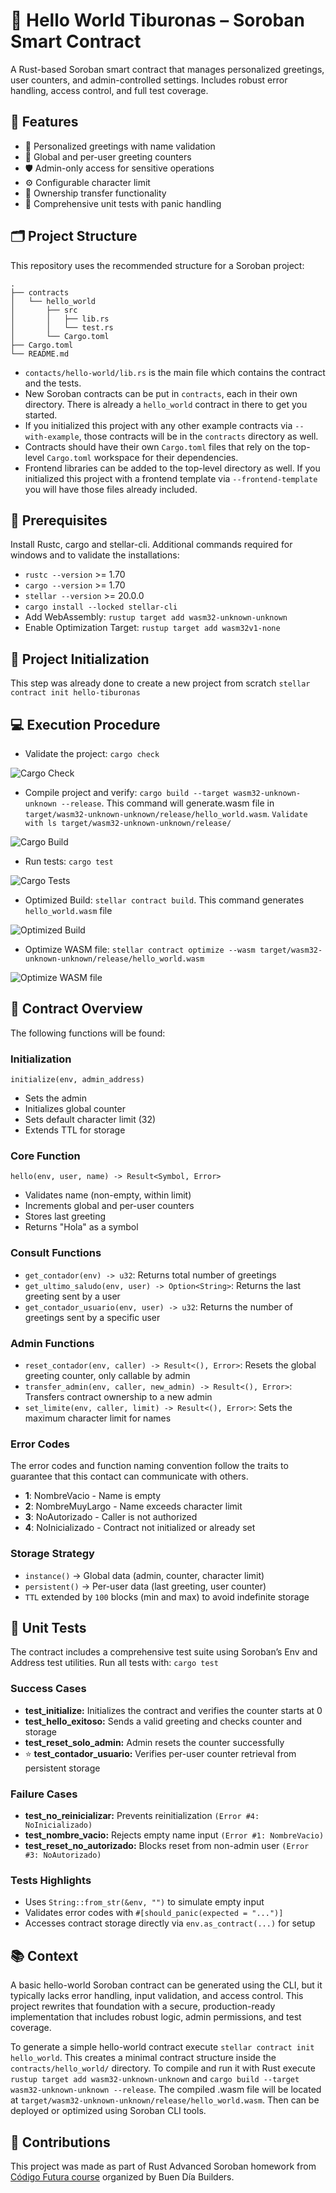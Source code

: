 # 🐋 Hello World Tiburonas – Soroban Smart Contract

A Rust-based Soroban smart contract that manages personalized greetings, user counters, and admin-controlled settings. Includes robust error handling, access control, and full test coverage.

## 🚀 Features

- 👋 Personalized greetings with name validation
- 🔢 Global and per-user greeting counters
- 🛡️ Admin-only access for sensitive operations
- ⚙️ Configurable character limit
- 🔄 Ownership transfer functionality
- 🧪 Comprehensive unit tests with panic handling


## 🗂️ Project Structure


This repository uses the recommended structure for a Soroban project:
```text
.
├── contracts
│   └── hello_world
│       ├── src
│       │   ├── lib.rs
│       │   └── test.rs
│       └── Cargo.toml
├── Cargo.toml
└── README.md
```

- `contacts/hello-world/lib.rs` is the main file which contains the contract and the tests.
- New Soroban contracts can be put in `contracts`, each in their own directory. There is already a `hello_world` contract in there to get you started.
- If you initialized this project with any other example contracts via `--with-example`, those contracts will be in the `contracts` directory as well.
- Contracts should have their own `Cargo.toml` files that rely on the top-level `Cargo.toml` workspace for their dependencies.
- Frontend libraries can be added to the top-level directory as well. If you initialized this project with a frontend template via `--frontend-template` you will have those files already included.


## 📝 Prerequisites

Install Rustc, cargo and stellar-cli. Additional commands required for windows and to validate the installations:
* `rustc --version` >= 1.70
* `cargo --version` >= 1.70
* `stellar --version` >= 20.0.0
* `cargo install --locked stellar-cli`
* Add WebAssembly: `rustup target add wasm32-unknown-unknown`
* Enable Optimization Target: `rustup target add wasm32v1-none`


## 🔧 Project Initialization

This step was already done to create a new project from scratch
`stellar contract init hello-tiburonas`


## 💻 Execution Procedure

* Validate the project: `cargo check`

![Cargo Check](img/cargo_check.png)

* Compile project and verify: `cargo build --target wasm32-unknown-unknown --release`. This command will generate.wasm file in `target/wasm32-unknown-unknown/release/hello_world.wasm`. `Validate with ls target/wasm32-unknown-unknown/release/`

![Cargo Build](img/cargo_build.png)

* Run tests: `cargo test`

![Cargo Tests](img/cargo_test.png)

* Optimized Build: `stellar contract build`. This command generates `hello_world.wasm` file

![Optimized Build](img/stellar_contract_build.png)

* Optimize WASM file: `stellar contract optimize --wasm target/wasm32-unknown-unknown/release/hello_world.wasm`

![Optimize WASM file](img/stellar_contract_optimize.png)


## 🧠 Contract Overview

The following functions will be found:

### Initialization

`initialize(env, admin_address)`
- Sets the admin
- Initializes global counter
- Sets default character limit (32)
- Extends TTL for storage

### Core Function

`hello(env, user, name) -> Result<Symbol, Error>`
- Validates name (non-empty, within limit)
- Increments global and per-user counters
- Stores last greeting
- Returns "Hola" as a symbol

### Consult Functions

- `get_contador(env) -> u32`: Returns total number of greetings
- `get_ultimo_saludo(env, user) -> Option<String>`: Returns the last greeting sent by a user
- `get_contador_usuario(env, user) -> u32`: Returns the number of greetings sent by a specific user

### Admin Functions

- `reset_contador(env, caller) -> Result<(), Error>`: Resets the global greeting counter, only callable by admin
- `transfer_admin(env, caller, new_admin) -> Result<(), Error>`: Transfers contract ownership to a new admin
- `set_limite(env, caller, limit) -> Result<(), Error>`: Sets the maximum character limit for names

### Error Codes

The error codes and function naming convention follow the traits to guarantee that this contact can communicate with others.
- **1**: NombreVacio - Name is empty
- **2**: NombreMuyLargo - Name exceeds character limit
- **3**: NoAutorizado - Caller is not authorized
- **4**: NoInicializado - Contract not initialized or already set


### Storage Strategy

- `instance()` → Global data (admin, counter, character limit)
- `persistent()` → Per-user data (last greeting, user counter)
- `TTL` extended by `100` blocks (min and max) to avoid indefinite storage


## 🧪 Unit Tests

The contract includes a comprehensive test suite using Soroban’s Env and Address test utilities. Run all tests with: `cargo test`

### Success Cases

- **test_initialize:** Initializes the contract and verifies the counter starts at 0
- **test_hello_exitoso:** Sends a valid greeting and checks counter and storage
- **test_reset_solo_admin:** Admin resets the counter successfully
- ⭐ **test_contador_usuario:** Verifies per-user counter retrieval from persistent storage

### Failure Cases

- **test_no_reinicializar:** Prevents reinitialization `(Error #4: NoInicializado)`
- **test_nombre_vacio:** Rejects empty name input `(Error #1: NombreVacio)`
- **test_reset_no_autorizado:** Blocks reset from non-admin user `(Error #3: NoAutorizado)`

### Tests Highlights

- Uses `String::from_str(&env, "")` to simulate empty input
- Validates error codes with `#[should_panic(expected = "...")]`
- Accesses contract storage directly via `env.as_contract(...)` for setup


## 📚 Context

A basic hello-world Soroban contract can be generated using the CLI, but it typically lacks error handling, input validation, and access control. This project rewrites that foundation with a secure, production-ready implementation that includes robust logic, admin permissions, and test coverage.

To generate a simple hello-world contract execute `stellar contract init hello_world`. This creates a minimal contract structure inside the `contracts/hello_world/` directory. To compile and run it with Rust execute `rustup target add wasm32-unknown-unknown` and `cargo build --target wasm32-unknown-unknown --release`. The compiled .wasm file will be located at
`target/wasm32-unknown-unknown/release/hello_world.wasm`. Then can be deployed or optimized using Soroban CLI tools.


## 🤝 Contributions
This project was made as part of Rust Advanced Soroban homework from [Código Futura course](https://github.com/BuenDia-Builders/codigofutura/tree/main/2da-semana-rust-consolidado/4-Clase) organized by Buen Día Builders.